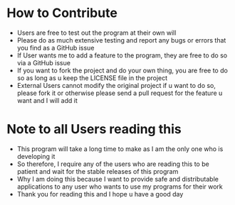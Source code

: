 # How to Contribute
- Users are free to test out the program at their own will
- Please do as much extensive testing and report any bugs or errors that you find as a GitHub issue
- If User wants me to add a feature to the program, they are free to do so via a GitHub issue
- If you want to fork the project and do your own thing, you are free to do so as long as u keep the LICENSE file in the project 
- External Users cannot modify the original project if u want to do so, please fork it or otherwise please send a pull request for the feature u want and I will add it

# Note to all Users reading this
- This program will take a long time to make as I am the only one who is developing it
- So therefore, I require any of the users who are reading this to be patient and wait for the stable releases of this program
- Why I am doing this because I want to provide safe and distributable applications to any user who wants to use my programs for their work
- Thank you for reading this and I hope u have a good day

